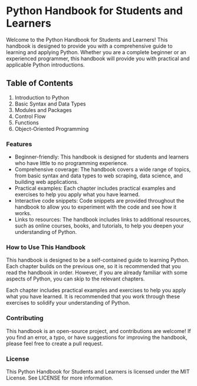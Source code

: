 # Python Handbook for Students and Learners

Welcome to the Python Handbook for Students and Learners! This handbook is designed to provide you with a comprehensive guide to learning and applying Python. Whether you are a complete beginner or an experienced programmer, this handbook will provide you with practical and applicable Python introductions.

## Table of Contents

1. Introduction to Python
2. Basic Syntax and Data Types
3. Modules and Packages
4. Control Flow
5. Functions
6. Object-Oriented Programming


### Features

* Beginner-friendly: This handbook is designed for students and learners who have little to no programming experience.
* Comprehensive coverage: The handbook covers a wide range of topics, from basic syntax and data types to web scraping, data science, and building web applications.
* Practical examples: Each chapter includes practical examples and exercises to help you apply what you have learned.
* Interactive code snippets: Code snippets are provided throughout the handbook to allow you to experiment with the code and see how it works.
* Links to resources: The handbook includes links to additional resources, such as online courses, books, and tutorials, to help you deepen your understanding of Python.

### How to Use This Handbook

This handbook is designed to be a self-contained guide to learning Python. Each chapter builds on the previous one, so it is recommended that you read the handbook in order. However, if you are already familiar with some aspects of Python, you can skip to the relevant chapters.

Each chapter includes practical examples and exercises to help you apply what you have learned. It is recommended that you work through these exercises to solidify your understanding of Python.

### Contributing

This handbook is an open-source project, and contributions are welcome! If you find an error, a typo, or have suggestions for improving the handbook, please feel free to create a pull request.

### License

This Python Handbook for Students and Learners is licensed under the MIT License. See LICENSE for more information.